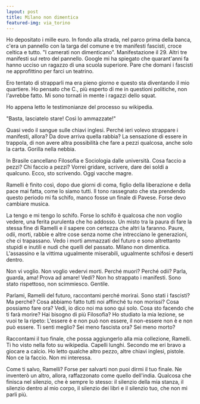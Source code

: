 ```yaml
---
layout: post
title: Milano non dimentica
featured-img: via_torino
---
```


Ho depositato i mille euro. In fondo alla strada, nel parco prima della banca, c'era un pannello con la targa del comune e tre manifesti fascisti, croce celtica e tutto. "I camerati non dimenticano". Manifestazione il 29. Altri tre manifesti sul retro del pannello. Google mi ha spiegato che quarant'anni fa hanno ucciso un ragazzo di una scuola superiore. Pare che domani i fascisti ne approfittino per farci un teatrino.

Ero tentato di strapparli ma era pieno giorno e questo sta diventando il mio quartiere. Ho pensato che C., più esperto di me in questioni politiche, non l'avrebbe fatto. Mi sono tornati in mente i ragazzi dello squat.

Ho appena letto le testimonianze del processo su wikipedia. 

"Basta, lasciatelo stare! Così lo ammazzate!" 

Quasi vedo il sangue sulle chiavi inglesi. Perché ieri volevo strappare i manifesti, allora? Da dove arriva quella rabbia? La sensazione di essere in trappola, di non avere altra possibilità che fare a pezzi qualcosa, anche solo la carta. Gorilla nella nebbia.

In Brasile cancellano Filosofia e Sociologia dalle università. Cosa faccio a pezzi? Chi faccio a pezzi? Vorrei gridare, scrivere, dare dei soldi a qualcuno. Ecco, sto scrivendo. Oggi vacche magre.

Ramelli è finito così, dopo due giorni di coma, figlio della liberazione e della pace mai fatta, come lo siamo tutti. Il tono rassegnato che sta prendendo questo periodo mi fa schifo, manco fosse un finale di Pavese. Forse devo cambiare musica.

La tengo e mi tengo lo schifo. Forse lo schifo è qualcosa che non voglio vedere, una ferita purulenta che ho addosso. Un misto tra la paura di fare la stessa fine di Ramelli e il sapere con certezza che altri la faranno. Paure, odii, morti, rabbie e altre cose senza nome che intrecciano le generazioni, che ci trapassano. Vedo i morti ammazzati del futuro e sono altrettanto stupidi e inutili e nudi che quelli del passato. Milano non dimentica. L'assassino e la vittima ugualmente miserabili, ugualmente schifosi e deserti dentro.

Non vi voglio. Non voglio vedervi morti. Perché muori? Perché odii? Parla, guarda, ama! Prova ad amare! Vedi? Non ho strappato i manifesti. Sono stato rispettoso, non scimmiesco. Gentile.

Parlami, Ramelli del futuro, raccontami perché morirai. Sono stati i fascisti? Ma perché? Cosa abbiamo fatto tutti noi affinché tu non morissi? Cosa possiamo fare ora? Vedi, io dico noi ma sono qui solo. Cosa sto facendo che ti farà morire? Hai bisogno di più Filosofia? Ho studiato la mia lezione, se vuoi te la ripeto: L'essere è e non può non essere, il non-essere non è e non può essere. Ti senti meglio? Sei meno fascista ora? Sei meno morto?

Raccontami il tuo finale, che possa aggiungerlo alla mia collezione, Ramelli. Ti ho visto nella foto su wikipedia. Capelli lunghi. Secondo me eri bravo a giocare a calcio. Ho letto qualche altro pezzo, altre chiavi inglesi, pistole. Non ce la faccio. Non mi interessa.

Come ti salvo, Ramelli? Forse per salvarti non puoi dirmi il tuo finale. Ne inventerò un altro, allora, raffazzonato come quello dell'india. Qualcosa che finisca nel silenzio, che è sempre lo stesso: il silenzio della mia stanza, il silenzio dentro al mio corpo, il silenzio dei libri e il silenzio tuo, che non mi parli più.
